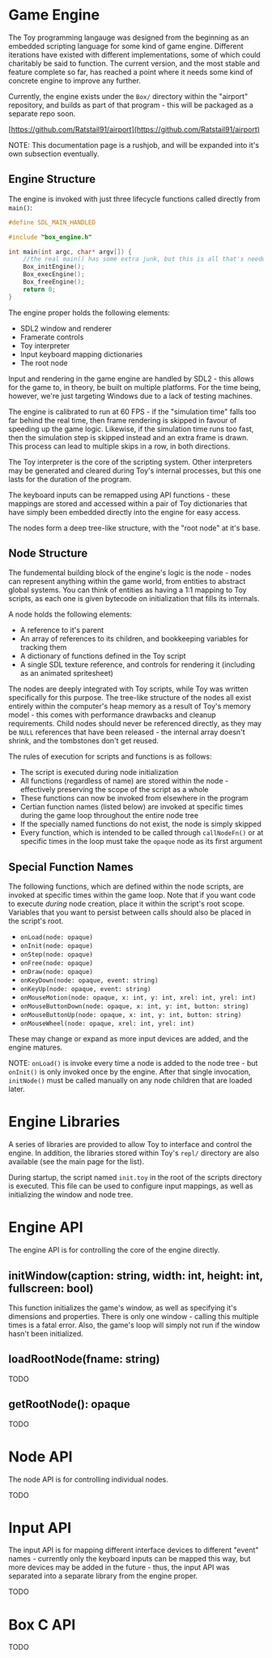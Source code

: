 # Game Engine

The Toy programming langauge was designed from the beginning as an embedded scripting language for some kind of game engine. Different iterations have existed with different implementations, some of which could charitably be said to function. The current version, and the most stable and feature complete so far, has reached a point where it needs some kind of concrete engine to improve any further.

Currently, the engine exists under the `Box/` directory within the "airport" repository, and builds as part of that program - this will be packaged as a separate repo soon.

[https://github.com/Ratstail91/airport](https://github.com/Ratstail91/airport)

NOTE: This documentation page is a rushjob, and will be expanded into it's own subsection eventually.

## Engine Structure

The engine is invoked with just three lifecycle functions called directly from `main()`:

```c
#define SDL_MAIN_HANDLED

#include "box_engine.h"

int main(int argc, char* argv[]) {
	//the real main() has some extra junk, but this is all that's needed for the engine
	Box_initEngine();
	Box_execEngine();
	Box_freeEngine();
	return 0;
}
```

The engine proper holds the following elements:

* SDL2 window and renderer
* Framerate controls
* Toy interpreter
* Input keyboard mapping dictionaries
* The root node

Input and rendering in the game engine are handled by SDL2 - this allows for the game to, in theory, be built on multiple platforms. For the time being, however, we're just targeting Windows due to a lack of testing machines.

The engine is calibrated to run at 60 FPS - if the "simulation time" falls too far behind the real time, then frame rendering is skipped in favour of speeding up the game logic. Likewise, if the simulation time runs too fast, then the simulation step is skipped instead and an extra frame is drawn. This process can lead to multiple skips in a row, in both directions.

The Toy interpreter is the core of the scripting system. Other interpreters may be generated and cleared during Toy's internal processes, but this one lasts for the duration of the program.

The keyboard inputs can be remapped using API functions - these mappings are stored and accessed within a pair of Toy dictionaries that have simply been embedded directly into the engine for easy access.

The nodes form a deep tree-like structure, with the "root node" at it's base.

## Node Structure

The fundemental building block of the engine's logic is the node - nodes can represent anything within the game world, from entities to abstract global systems. You can think of entities as having a 1:1 mapping to Toy scripts, as each one is given bytecode on initialization that fills its internals.

A node holds the following elements:

* A reference to it's parent
* An array of references to its children, and bookkeeping variables for tracking them
* A dictionary of functions defined in the Toy script
* A single SDL texture reference, and controls for rendering it (including as an animated spritesheet)

The nodes are deeply integrated with Toy scripts, while Toy was written specifically for this purpose. The tree-like structure of the nodes all exist entirely within the computer's heap memory as a result of Toy's memory model - this comes with performance drawbacks and cleanup requirements. Child nodes should never be referenced directly, as they may be `NULL` references that have been released - the internal array doesn't shrink, and the tombstones don't get reused.

The rules of execution for scripts and functions is as follows:

* The script is executed during node initialization
* All functions (regardless of name) are stored within the node - effectively preserving the scope of the script as a whole
* These functions can now be invoked from elsewhere in the program
* Certian function names (listed below) are invoked at specific times during the game loop throughout the entire node tree
* If the specially named functions do not exist, the node is simply skipped
* Every function, which is intended to be called through `callNodeFn()` or at specific times in the loop must take the `opaque` node as its first argument

## Special Function Names

The following functions, which are defined within the node scripts, are invoked at specific times within the game loop. Note that if you want code to execute *during* node creation, place it within the script's root scope. Variables that you want to persist between calls should also be placed in the script's root.

* `onLoad(node: opaque)`
* `onInit(node: opaque)`
* `onStep(node: opaque)`
* `onFree(node: opaque)`
* `onDraw(node: opaque)`
* `onKeyDown(node: opaque, event: string)`
* `onKeyUp(node: opaque, event: string)`
* `onMouseMotion(node: opaque, x: int, y: int, xrel: int, yrel: int)`
* `onMouseButtonDown(node: opaque, x: int, y: int, button: string)`
* `onMouseButtonUp(node: opaque, x: int, y: int, button: string)`
* `onMouseWheel(node: opaque, xrel: int, yrel: int)`

These may change or expand as more input devices are added, and the engine matures.

NOTE: `onLoad()` is invoke every time a node is added to the node tree - but `onInit()` is only invoked once by the engine. After that single invocation, `initNode()` must be called manually on any node children that are loaded later.

# Engine Libraries

A series of libraries are provided to allow Toy to interface and control the engine. In addition, the libraries stored within Toy's `repl/` directory are also available (see the main page for the list).

During startup, the script named `init.toy` in the root of the scripts directory is executed. This file can be used to configure input mappings, as well as initializing the window and node tree.

# Engine API

The engine API is for controlling the core of the engine directly.

## initWindow(caption: string, width: int, height: int, fullscreen: bool)

This function initializes the game's window, as well as specifying it's dimensions and properties. There is only one window - calling this multiple times is a fatal error. Also, the game's loop will simply not run if the window hasn't been initialized.

## loadRootNode(fname: string)

TODO

## getRootNode(): opaque

TODO

# Node API

The node API is for controlling individual nodes.

TODO

# Input API

The input API is for mapping different interface devices to different "event" names - currently only the keyboard inputs can be mapped this way, but more devices may be added in the future - thus, the input API was separated into a separate library from the engine proper.

TODO

# Box C API

TODO